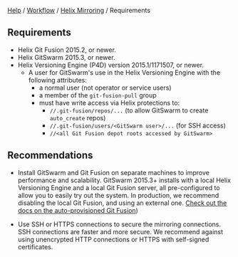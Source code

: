 [Help](../../README.md)
/ [Workflow](../README.md)
/ [Helix Mirroring](README.md)
/ Requirements

## Requirements

*   Helix Git Fusion 2015.2, or newer.
*   Helix GitSwarm 2015.3, or newer.
*   Helix Versioning Engine (P4D) version 2015.1/1171507, or newer.
    *   A user for GitSwarm's use in the Helix Versioning Engine with the
        following attributes:
        *   a normal user (not operator or service users)
        *   a member of the `git-fusion-pull` group
        *   must have write access via Helix protections to:
            *   `//.git-fusion/repos/...` (to allow GitSwarm to create
                `auto_create` repos)
            *   `//.git-fusion/users/<GitSwarm user>/...` (for SSH access)
            *   `//<all Git Fusion depot roots accessed by GitSwarm>`

## Recommendations

*   Install GitSwarm and Git Fusion on separate machines to improve
    performance and scalability. GitSwarm 2015.3+ installs with a local
    Helix Versioning Engine and a local Git Fusion server, all
    pre-configured to allow you to easily try out the system. In
    production, we recommend disabling the local Git Fusion, and using an
    external one. [Check out the docs on the auto-provisioned Git
    Fusion](../../install/auto_provision.md))

*   Use SSH or HTTPS connections to secure the mirroring connections.
    SSH connections are faster and more secure. We recommend against using
    unencrypted HTTP connections or HTTPS with self-signed certificates.
